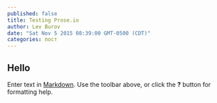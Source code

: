 ```yaml
---
published: false
title: Testing Prose.io
author: Lev Burov
date: "Sat Nov 5 2015 08:39:00 GMT-0500 (CDT)"
categories: пост
---
```




## Hello

Enter text in [Markdown](http://daringfireball.net/projects/markdown/). Use the toolbar above, or click the **?** button for formatting help.
